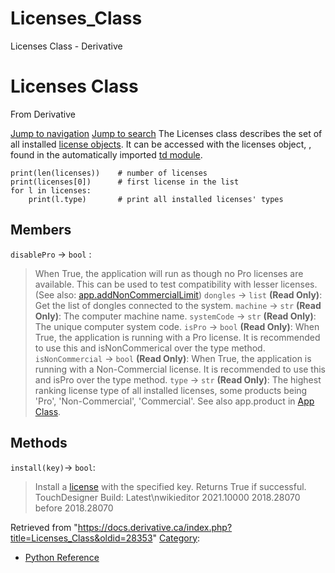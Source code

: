

# Licenses_Class

Licenses Class - Derivative




# Licenses Class
From Derivative

[Jump to navigation](#mw-head)
[Jump to search](#searchInput)
The Licenses class describes the set of all installed [license objects](License_Class.html "License Class"). It can be accessed with the licenses object, , found in the automatically imported [td module](Td_Module.html "Td Module").
```
print(len(licenses))	# number of licenses 
print(licenses[0])		# first license in the list
for l in licenses:
	print(l.type)		# print all installed licenses' types
```
  

## Members
`disablePro` → `bool` :
> When True, the application will run as though no Pro licenses are available. This can be used to test compatibility with lesser licenses. (See also: [app.addNonCommercialLimit](App_Class.html#Methods "App Class"))
`dongles` → `list` **(Read Only)**:
> Get the list of dongles connected to the system.
`machine` → `str` **(Read Only)**:
> The computer machine name.
`systemCode` → `str` **(Read Only)**:
> The unique computer system code.
`isPro` → `bool` **(Read Only)**:
> When True, the application is running with a Pro license. It is recommended to use this and isNonCommerical over the type method.
`isNonCommercial` → `bool` **(Read Only)**:
> When True, the application is running with a Non-Commercial license. It is recommended to use this and isPro over the type method.
`type` → `str` **(Read Only)**:
> The highest ranking license type of all installed licenses, some products being 'Pro', 'Non-Commercial', 'Commercial'. See also app.product in [App Class](App_Class.html "App Class").
## Methods
`install(key)`→ `bool`:
> Install a [license](License_Class.html "License Class") with the specified key. Returns True if successful.
TouchDesigner Build: 
Latest\nwikieditor
2021.10000
2018.28070
before 2018.28070

Retrieved from "<https://docs.derivative.ca/index.php?title=Licenses_Class&oldid=28353>"
[Category](Special_Categories.html "Special:Categories"):
* [Python Reference](Category_Python_Reference.html "Category:Python Reference")